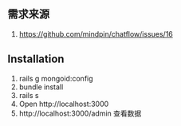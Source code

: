 ## 需求来源
1. https://github.com/mindpin/chatflow/issues/16


## Installation

1. rails g mongoid:config
2. bundle install
3. rails s
4. Open http://localhost:3000
5. http://localhost:3000/admin 查看数据